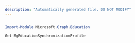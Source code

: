```yaml
---
description: "Automatically generated file. DO NOT MODIFY"
---
```


```powershell

Import-Module Microsoft.Graph.Education

Get-MgEducationSynchronizationProfile

```